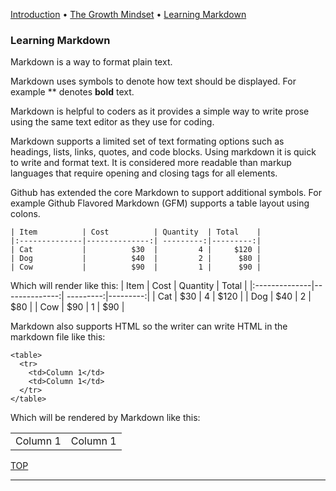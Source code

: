 [Introduction](index) • [The Growth Mindset](index#growthmindset) • [Learning Markdown](#)

### Learning Markdown

Markdown is a way to format plain text.

Markdown uses symbols to denote how text should be displayed. For example ** denotes **bold** text.

Markdown is helpful to coders as it provides a simple way to write prose using the same text editor as they use for coding.

Markdown supports a limited set of text formating options such as headings, lists, links, quotes, and code blocks. Using markdown it is quick to write and format text. It is considered more readable than markup languages that require opening and closing tags for all elements.

Github has extended the core Markdown to support additional symbols. For example Github Flavored Markdown (GFM) supports a table layout using colons. 
```
| Item          | Cost          | Quantity  | Total    |
|:--------------|--------------:| ---------:|---------:|
| Cat           |          $30  |         4 |     $120 |
| Dog           |          $40  |         2 |      $80 |
| Cow           |          $90  |         1 |      $90 |
```

Which will render like this:
| Item          | Cost          | Quantity  | Total    |
|:--------------|--------------:| ---------:|---------:|
| Cat           |          $30  |         4 |     $120 |
| Dog           |          $40  |         2 |      $80 |
| Cow           |          $90  |         1 |      $90 |


Markdown also supports HTML so the writer can write HTML in the markdown file like this:

```
<table>
  <tr>
    <td>Column 1</td>
    <td>Column 1</td>
  </tr>
</table>
```
Which will be rendered by Markdown like this:
<table>
  <tr>
    <td>Column 1</td>
    <td>Column 1</td>
  </tr>
</table>

[TOP](markdown)
<hr class="ljhr" />
